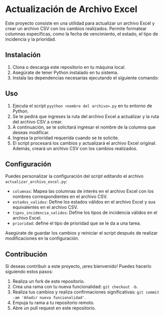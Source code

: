 # Actualización de Archivo Excel

Este proyecto consiste en una utilidad para actualizar un archivo Excel y crear un archivo CSV con los cambios realizados. Permite formatear columnas específicas, como la fecha de vencimiento, el estado, el tipo de incidencia y la prioridad.

## Instalación

1. Clona o descarga este repositorio en tu máquina local.
2. Asegúrate de tener Python instalado en tu sistema.
3. Instala las dependencias necesarias ejecutando el siguiente comando:

## Uso

1. Ejecuta el script `pyython <nombre del archivo>.py` en tu entorno de Python.
2. Se te pedirá que ingreses la ruta del archivo Excel a actualizar y la ruta del archivo CSV a crear.
3. A continuación, se te solicitará ingresar el nombre de la columna que deseas modificar.
4. Ingresa la prioridad requerida cuando se te solicite.
5. El script procesará los cambios y actualizará el archivo Excel original. Además, creará un archivo CSV con los cambios realizados.

## Configuración

Puedes personalizar la configuración del script editando el archivo `actualizar_archivo_excel.py`:

- `columnas`: Mapea las columnas de interés en el archivo Excel con los nombres correspondientes en el archivo CSV.
- `estados_validos`: Define los estados válidos en el archivo Excel y sus equivalentes en el archivo CSV.
- `tipos_incidencia_validos`: Define los tipos de incidencia válidos en el archivo Excel.
- `prioridad`: define el tipo de prioridad que se le da a una tarea.

Asegúrate de guardar los cambios y reiniciar el script después de realizar modificaciones en la configuración.

## Contribución

Si deseas contribuir a este proyecto, ¡eres bienvenido! Puedes hacerlo siguiendo estos pasos:

1. Realiza un fork de este repositorio.
2. Crea una rama con tu nueva funcionalidad: `git checkout -b`.
3. Realiza tus cambios y realiza confirmaciones significativas: `git commit -am 'Añadir nueva funcionalidad'`.
4. Empuja tu rama a tu repositorio remoto.
5. Abre un pull request en este repositorio.
